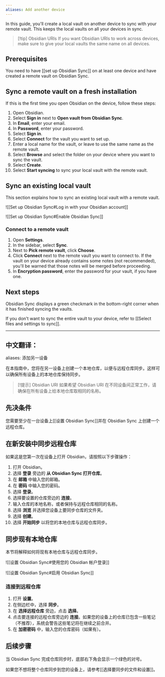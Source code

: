 ```yaml
---
aliases: Add another device
---
```


In this guide, you'll create a local vault on another device to sync with your remote vault. This keeps the local vaults on all your devices in sync.

> [!tip] Obsidian URIs
> If you want Obsidian URIs to work across devices, make sure to give your local vaults the same name on all devices.

## Prerequisites

You need to have [[set up Obsidian Sync]] on at least one device and have created a remote vault on Obsidian Sync.

## Sync a remote vault on a fresh installation

If this is the first time you open Obsidian on the device, follow these steps:

1. Open Obsidian.
2. Select **Sign in** next to **Open vault from Obsidian Sync**.
3. In **Email**, enter your email.
4. In **Password**, enter your password.
5. Select **Sign in**.
6. Select **Connect** for the vault you want to set up.
7. Enter a local name for the vault, or leave to use the same name as the remote vault.
8. Select **Browse** and select the folder on your device where you want to sync the vault.
9. Select **Create**.
10. Select **Start syncing** to sync your local vault with the remote vault.

## Sync an existing local vault

This section explains how to sync an existing local vault with a remote vault.

![[Set up Obsidian Sync#Log in with your Obsidian account]]

![[Set up Obsidian Sync#Enable Obsidian Sync]]

### Connect to a remote vault

1. Open **Settings**.
2. In the sidebar, select **Sync**.
3. Next to **Pick remote vault**, click **Choose**.
4. Click **Connect** next to the remote vault you want to connect to. If the vault on your device already contains some notes (not recommended), you'll be warned that those notes will be merged before proceeding.
5. In **Encryption password**, enter the password for your vault, if you have one.

## Next steps

Obsidian Sync displays a green checkmark in the bottom-right corner when it has finished syncing the vaults.

If you don't want to sync the entire vault to your device, refer to [[Select files and settings to sync]].


---

中文翻译：
---
aliases: 添加另一设备

在本指南中，您将在另一设备上创建一个本地仓库，以便与远程仓库同步。这样可以确保所有设备上的本地仓库保持同步。

> [!提示] Obsidian URI
> 如果希望 Obsidian URI 在不同设备间正常工作，请确保在所有设备上给本地仓库取相同的名称。

## 先决条件

您需要至少在一台设备上[[设置 Obsidian Sync]]并在 Obsidian Sync 上创建一个远程仓库。

## 在新安装中同步远程仓库

如果这是您第一次在设备上打开 Obsidian，请按照以下步骤操作：

1. 打开 Obsidian。
2. 选择 **登录** 旁边的 **从 Obsidian Sync 打开仓库**。
3. 在 **邮箱** 中输入您的邮箱。
4. 在 **密码** 中输入您的密码。
5. 选择 **登录**。
6. 选择要设置的仓库旁边的 **连接**。
7. 输入仓库的本地名称，或者保持与远程仓库相同的名称。
8. 选择 **浏览** 并选择您设备上要同步仓库的文件夹。
9. 选择 **创建**。
10. 选择 **开始同步** 以将您的本地仓库与远程仓库同步。

## 同步现有本地仓库

本节将解释如何将现有本地仓库与远程仓库同步。

![[设置 Obsidian Sync#使用您的 Obsidian 帐户登录]]

![[设置 Obsidian Sync#启用 Obsidian Sync]]

### 连接到远程仓库

1. 打开 **设置**。
2. 在侧边栏中，选择 **同步**。
3. 在 **选择远程仓库** 旁边，点击 **选择**。
4. 点击要连接的远程仓库旁边的 **连接**。如果您的设备上的仓库已包含一些笔记（不推荐），系统会警告这些笔记将在继续之前合并。
5. 在 **加密密码** 中，输入您的仓库密码（如果有）。

## 后续步骤

当 Obsidian Sync 完成仓库同步时，底部右下角会显示一个绿色的对号。

如果您不想将整个仓库同步到您的设备上，请参考[[选择要同步的文件和设置]]。